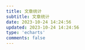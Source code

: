 ```yaml
---
title: 文章统计
subtitle: 文章统计
date: 2023-10-24 14:24:56
updated: 2023-10-24 14:24:56
type: 'echarts'
comments: false
---
```

